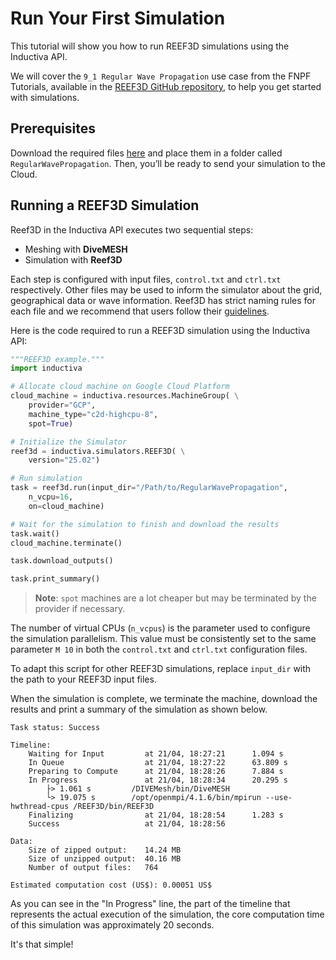 # Run Your First Simulation
This tutorial will show you how to run REEF3D simulations using the Inductiva API. 

We will cover the `9_1 Regular Wave Propagation` use case from the FNPF Tutorials, available in the [REEF3D GitHub repository](https://github.com/REEF3D/REEF3D/tree/ed0c8d7a6110892706357f72e0404bd63034efa5), to help you get started with simulations.

## Prerequisites
Download the required files [here](https://github.com/REEF3D/REEF3D/tree/master/Tutorials/REEF3D_FNPF/9_1%20Regular%20Wave%20Propagation) and place them in a folder called `RegularWavePropagation`. Then, you’ll be ready to send your simulation to the Cloud.

## Running a REEF3D Simulation
Reef3D in the Inductiva API executes two sequential steps:
- Meshing with **DiveMESH**
- Simulation with **Reef3D**

Each step is configured with input files, `control.txt` and `ctrl.txt` respectively. Other files may be used to inform the simulator about the grid, geographical data or wave information. Reef3D has strict naming rules for each file and we recommend that users follow their [guidelines](https://reef3d.wordpress.com/user-guide/).

Here is the code required to run a REEF3D simulation using the Inductiva API:

```python
"""REEF3D example."""
import inductiva

# Allocate cloud machine on Google Cloud Platform
cloud_machine = inductiva.resources.MachineGroup( \
    provider="GCP",
    machine_type="c2d-highcpu-8",
    spot=True)

# Initialize the Simulator
reef3d = inductiva.simulators.REEF3D( \
    version="25.02")

# Run simulation
task = reef3d.run(input_dir="/Path/to/RegularWavePropagation",
    n_vcpu=16,
    on=cloud_machine)

# Wait for the simulation to finish and download the results
task.wait()
cloud_machine.terminate()

task.download_outputs()

task.print_summary()
```

> **Note**: `spot` machines are a lot cheaper but may be terminated by the provider if necessary.

The number of virtual CPUs (`n_vcpus`) is the parameter used to configure the simulation parallelism. This value must be consistently set to the same parameter `M 10` in both the `control.txt` and `ctrl.txt` configuration files.

To adapt this script for other REEF3D simulations, replace `input_dir` with the
path to your REEF3D input files.

When the simulation is complete, we terminate the machine, download the results and print a summary of the simulation as shown below.

```
Task status: Success

Timeline:
	Waiting for Input         at 21/04, 18:27:21      1.094 s
	In Queue                  at 21/04, 18:27:22      63.809 s
	Preparing to Compute      at 21/04, 18:28:26      7.884 s
	In Progress               at 21/04, 18:28:34      20.295 s
		├> 1.061 s         /DIVEMesh/bin/DiveMESH
		└> 19.075 s        /opt/openmpi/4.1.6/bin/mpirun --use-hwthread-cpus /REEF3D/bin/REEF3D
	Finalizing                at 21/04, 18:28:54      1.283 s
	Success                   at 21/04, 18:28:56      

Data:
	Size of zipped output:    14.24 MB
	Size of unzipped output:  40.16 MB
	Number of output files:   764

Estimated computation cost (US$): 0.00051 US$
```

As you can see in the "In Progress" line, the part of the timeline that represents the actual execution of the simulation, 
the core computation time of this simulation was approximately 20 seconds.

It's that simple!
